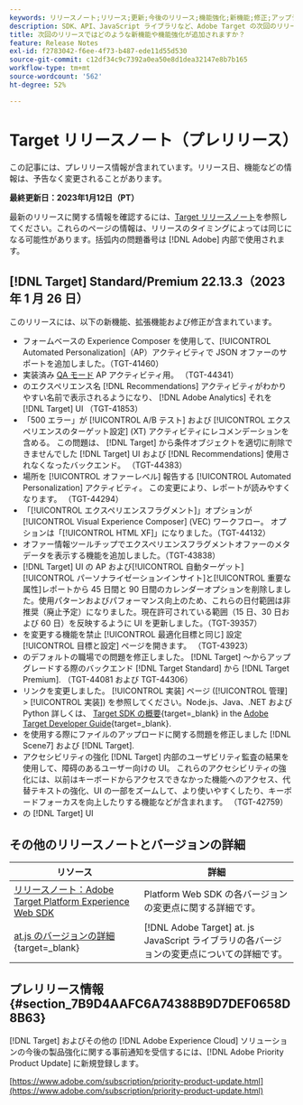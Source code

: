 ```yaml
---
keywords: リリースノート;リリース;更新;今後のリリース;機能強化;新機能;修正;アップデート;プレリリース
description: SDK、API、JavaScript ライブラリなど、Adobe Target の次回のリリースに含まれている新機能、機能強化および修正について説明します。
title: 次回のリリースではどのような新機能や機能強化が追加されますか？
feature: Release Notes
exl-id: f2783042-f6ee-4f73-b487-ede11d55d530
source-git-commit: c12df34c9c7392a0ea50e8d1dea32147e8b7b165
workflow-type: tm+mt
source-wordcount: '562'
ht-degree: 52%

---
```


# Target リリースノート（プレリリース）

この記事には、プレリリース情報が含まれています。リリース日、機能などの情報は、予告なく変更されることがあります。

**最終更新日：2023年1月12日（PT）**

最新のリリースに関する情報を確認するには、[Target リリースノート](release-notes.md)を参照してください。これらのページの情報は、リリースのタイミングによっては同じになる可能性があります。括弧内の問題番号は [!DNL Adobe] 内部で使用されます。

## [!DNL Target] Standard/Premium 22.13.3（2023 年 1 月 26 日）

このリリースには、以下の新機能、拡張機能および修正が含まれています。

* フォームベースの Experience Composer を使用して、[!UICONTROL Automated Personalization]（AP）アクティビティで JSON オファーのサポートを追加しました。（TGT-41460）
* 実装済み [QA モード](/help/main/c-activities/c-activity-qa/activity-qa.md) AP アクティビティ用。 （TGT-44341）
* のエクスペリエンス名 [!DNL Recommendations] アクティビティがわかりやすい名前で表示されるようになり、 [!DNL Adobe Analytics] それを [!DNL Target] UI （TGT-41853）
* 「500 エラー」が [!UICONTROL A/B テスト] および [!UICONTROL エクスペリエンスのターゲット設定] (XT) アクティビティにレコメンデーションを含める。 この問題は、 [!DNL Target] から条件オブジェクトを適切に削除できませんでした [!DNL Target] UI および [!DNL Recommendations] 使用されなくなったバックエンド。 （TGT-44383）
* 場所を [!UICONTROL オファーレベル] 報告する [!UICONTROL Automated Personalization] アクティビティ。 この変更により、レポートが読みやすくなります。 （TGT-44294）
* 「[!UICONTROL エクスペリエンスフラグメント]」オプションが [!UICONTROL Visual Experience Composer] (VEC) ワークフロー。 オプションは「[!UICONTROL HTML XF]」になりました。（TGT-44132）
* オファー情報ツールチップでエクスペリエンスフラグメントオファーのメタデータを表示する機能を追加しました。（TGT-43838）
* [!DNL Target] UI の AP および[!UICONTROL 自動ターゲット][!UICONTROL パーソナライゼーションインサイト]と[!UICONTROL 重要な属性]レポートから 45 日間と 90 日間のカレンダーオプションを削除しました。使用パターンおよびパフォーマンス向上のため、これらの日付範囲は非推奨（廃止予定）になりました。現在許可されている範囲（15 日、30 日および 60 日）を反映するように UI を更新しました。（TGT-39357）
* を変更する機能を禁止 [!UICONTROL 最適化目標と同じ] 設定 [!UICONTROL 目標と設定] ページを開きます。 （TGT-43923）
* のデフォルトの職場での問題を修正しました。 [!DNL Target] ～からアップグレードする際のバックエンド [!DNL Target Standard] から [!DNL Target Premium]. （TGT-44081 および TGT-44306）
* リンクを変更しました。 [!UICONTROL 実装] ページ ([!UICONTROL 管理] > [!UICONTROL 実装]) を参照してください。Node.js、Java、.NET および Python 詳しくは、 [Target SDK の概要](https://developer.adobe.com/target/implement/server-side/sdk-guides/getting-started/){target=_blank} in the [Adobe Target Developer Guide](https://developer.adobe.com/target/){target=_blank}.
* を使用する際にファイルのアップロードに関する問題を修正しました [!DNL Scene7] および [!DNL Target].
* アクセシビリティの強化 [!DNL Target] 内部のユーザビリティ監査の結果を使用して、障碍のあるユーザー向けの UI。 これらのアクセシビリティの強化には、以前はキーボードからアクセスできなかった機能へのアクセス、代替テキストの強化、UI の一部をズームして、より使いやすくしたり、キーボードフォーカスを向上したりする機能などが含まれます。   （TGT-42759）
* の [!DNL Target] UI

## その他のリリースノートとバージョンの詳細

| リソース | 詳細 |
|--- |--- |
| [リリースノート：Adobe Target Platform Experience Web SDK](https://experienceleague.adobe.com/docs/experience-platform/edge/release-notes.html?lang=ja) | Platform Web SDK の各バージョンの変更点に関する詳細です。 |
| [at.js のバージョンの詳細](https://developer.adobe.com/target/implement/client-side/atjs/target-atjs-versions/){target=_blank} | [!DNL Adobe Target] at. js JavaScript ライブラリの各バージョンの変更点についての詳細です。 |


## プレリリース情報 {#section_7B9D4AAFC6A74388B9D7DEF0658D8B63}

[!DNL Target] およびその他の [!DNL Adobe Experience Cloud] ソリューションの今後の製品強化に関する事前通知を受信するには、[!DNL Adobe Priority Product Update] に新規登録します。

[https://www.adobe.com/subscription/priority-product-update.html](https://www.adobe.com/subscription/priority-product-update.html)
